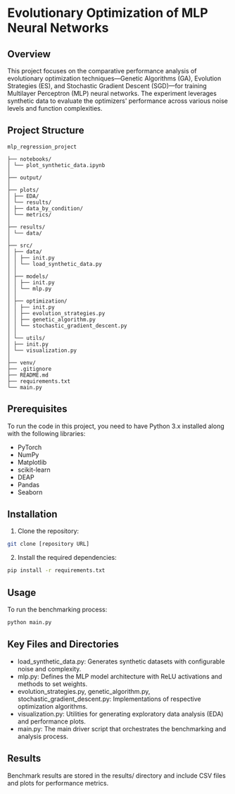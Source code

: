 # Evolutionary Optimization of MLP Neural Networks

## Overview
This project focuses on the comparative performance analysis of evolutionary optimization techniques—Genetic Algorithms (GA), Evolution Strategies (ES), and Stochastic Gradient Descent (SGD)—for training Multilayer Perceptron (MLP) neural networks. The experiment leverages synthetic data to evaluate the optimizers' performance across various noise levels and function complexities.

## Project Structure

```
mlp_regression_project

├── notebooks/
│ └── plot_synthetic_data.ipynb
│
├── output/
│
├── plots/
│ ├── EDA/
│ └── results/
│ ├── data_by_condition/
│ └── metrics/
│
├── results/
│ └── data/
│
├── src/
│ ├── data/
│ │ ├── init.py
│ │ └── load_synthetic_data.py
│ │
│ ├── models/
│ │ ├── init.py
│ │ └── mlp.py
│ │
│ ├── optimization/
│ │ ├── init.py
│ │ ├── evolution_strategies.py
│ │ ├── genetic_algorithm.py
│ │ └── stochastic_gradient_descent.py
│ │
│ └── utils/
│ ├── init.py
│ └── visualization.py
│
├── venv/
├── .gitignore
├── README.md
├── requirements.txt
└── main.py
```

## Prerequisites
To run the code in this project, you need to have Python 3.x installed along with the following libraries:
- PyTorch
- NumPy
- Matplotlib
- scikit-learn
- DEAP
- Pandas
- Seaborn

## Installation
1. Clone the repository:
```bash
git clone [repository URL]
```
2. Install the required dependencies:
```bash
pip install -r requirements.txt
```

## Usage
To run the benchmarking process:

```bash
python main.py
```

## Key Files and Directories
* load_synthetic_data.py: Generates synthetic datasets with configurable noise and complexity.
* mlp.py: Defines the MLP model architecture with ReLU activations and methods to set weights.
* evolution_strategies.py, genetic_algorithm.py, stochastic_gradient_descent.py: Implementations of respective optimization algorithms.
* visualization.py: Utilities for generating exploratory data analysis (EDA) and performance plots.
* main.py: The main driver script that orchestrates the benchmarking and analysis process.

## Results
Benchmark results are stored in the results/ directory and include CSV files and plots for performance metrics.